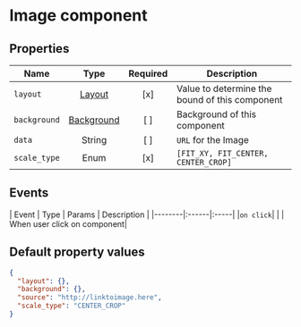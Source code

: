 # Image component


## Properties
|Name|Type|Required|Description|
|----|:--:|:------:|-----------|
|`layout`| [Layout](../common/layout.md) | [x] | Value to determine the bound of this component |
|`background`| [Background](../common/background.md)|[ ]| Background of this component|
|`data`| String | [ ] | `URL` for the Image |
|`scale_type`| Enum | [x] | `[FIT_XY, FIT_CENTER, CENTER_CROP]`|

## Events

| Event | Type | Params | Description |
|--------|:------|:-----|
|`on click`|  |  | When user click on component|


## Default property values
```json
{
  "layout": {},
  "background": {},
  "source": "http://linktoimage.here",
  "scale_type": "CENTER_CROP"
}
```
